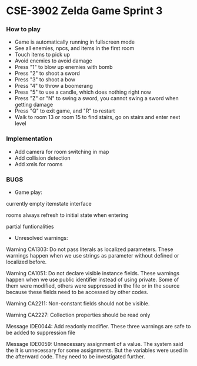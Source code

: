 # CSE-3902 Zelda Game Sprint 3
### How to play

* Game is automatically running in fullscreen mode
* See all enemies, npcs, and items in the first room
* Touch items to pick up
* Avoid enemies to avoid damage
* Press "1" to blow up enemies with bomb
* Press "2" to shoot a sword
* Press "3" to shoot a bow
* Press "4" to throw a boomerang
* Press "5" to use a candle, which does nothing right now
* Press "Z" or "N" to swing a sword, you cannot swing a sword when getting damage
* Press "Q" to exit game, and "R" to restart
* Walk to room 13 or room 15 to find stairs, go on stairs and enter next level

### Implementation

* Add camera for room switching in map
* Add collision detection
* Add xmls for rooms

### BUGS

* Game play:  

currently empty itemstate interface  

rooms always refresh to initial state when entering  

partial funtionalities  

* Unresolved warnings:  

Warning CA1303: Do not pass literals as localized parameters. These warnings happen when we use strings as parameter without defined or localized before.   

Warning CA1051: Do not declare visible instance fields. These warnings happen when we use public identifier instead of using private. Some of them were modified, others were suppressed in the file or in the source because these fields need to be accessed by other codes.  

Warning CA2211: Non-constant fields should not be visible.  

Warning CA2227: Collection properties should be read only  

Message IDE0044: Add readonly modifier. These three warnings are safe to be added to suppression file   

Message IDE0059: Unnecessary assignment of a value. The system said the it is unnecessary for some assignments. But the variables were used in the afterward code. They need to be investigated further.  

